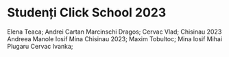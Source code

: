 # Studenți Click School 2023
Elena Teaca;
Andrei Cartan
Marcinschi Dragos;
Cervac Vlad;
Chisinau 2023
Andreea Manole
Iosif Mina
Chisinau 2023;
Maxim Tobultoc;
Mina Iosif
Mihai Plugaru
Cervac Ivanka;

